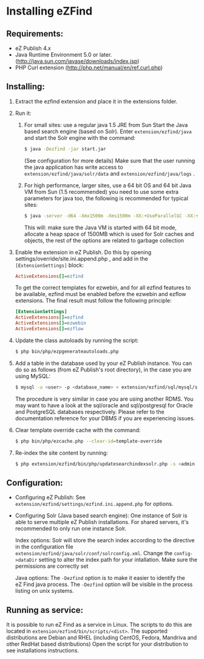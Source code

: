 Installing eZFind
=================

Requirements:
-------------
- eZ Publish 4.x
- Java Runtime Environment 5.0 or later. (http://java.sun.com/javase/downloads/index.jsp)
- PHP Curl extension (http://php.net/manual/en/ref.curl.php)

Installing:
-----------
1. Extract the ezfind extension and place it in the extensions folder.
2. Run it:
   1. For small sites: use a regular java 1.5 JRE from Sun
      Start the Java based search engine (based on Solr).
      Enter `extension/ezfind/java` and start the Solr engine with the command:

      ```bash
      $ java -Dezfind -jar start.jar
      ```
      (See configuration for more details)
      Make sure that the user running the java application has write access to
      `extension/ezfind/java/solr/data` and `extension/ezfind/java/logs` .
   2. For high performance, larger sites, use a 64 bit OS and 64 bit Java VM from Sun (1.5 recommended)
      you need to use some extra parameters for java too, the following is recommended for typical sites:

      ```bash
      $ java -server -d64 -Xmx1500m -Xms1500m -XX:+UseParallelGC -XX:+AggressiveOpts -XX:NewRatio=5 -jar start.jar
      ```
      This will: make sure the Java VM is started with 64 bit mode,
      allocate a heap space of 1500MB which is used for Solr caches and objects,
      the rest of the options are related to garbage collection
3. Enable the extension in eZ Publish. Do this by opening settings/override/site.ini.append.php ,
   and add in the `[ExtensionSettings]` block:

   ```ini
   ActiveExtensions[]=ezfind
   ```
   To get the correct templates for ezwebin, and for all ezfind features to be available,
   ezfind must be enabled before the ezwebin and ezflow extensions. The final result must follow the following principle:

   ```ini
   [ExtensionSettings]
   ActiveExtensions[]=ezfind
   ActiveExtensions[]=ezwebin
   ActiveExtensions[]=ezflow
   ```
4. Update the class autoloads by running the script:

   ```bash
   $ php bin/php/ezpgenerateautoloads.php
   ```
5. Add a table in the database used by your eZ Publish instance. You can do so as follows
   (from eZ Publish's root directory), in the case you are using MySQL:

   ```bash
   $ mysql -u <user> -p <database_name> < extension/ezfind/sql/mysql/schema.sql
   ```
   The procedure is very similar in case you are using another RDMS. You may want to have a look at the
   sql/oracle and sql/postgresql for Oracle and PostgreSQL databases respectively.
   Please refer to the documentation reference for your DBMS if you are experiencing issues.
6. Clear template override cache with the command:

   ```bash
   $ php bin/php/ezcache.php --clear-id=template-override
   ```
7. Re-index the site content by running:

   ```bash
   $ php extension/ezfind/bin/php/updatesearchindexsolr.php -s <admin siteaccess>
   ```

Configuration:
--------------

* Configuring eZ Publish:
  See `extension/ezfind/settings/ezfind.ini.append.php` for options.
* Configuring Solr (Java based search engine):
  One instance of Solr is able to serve multiple eZ Publish installations.
  For shared servers, it's recommended to only run one instance Solr.

  Index options:
  Solr will store the search index according to the directive in the configuration file
  `extension/ezfind/java/solr/conf/solrconfig.xml`. Change the `config->dataDir`
  setting to alter the index path for your intallation. Make sure the permissions are
  correctly set

  Java options:
  The `-Dezfind` option is to make it easier to identify the eZ Find java process. The `-Dezfind` option
  will be visible in the process listing on unix systems.

Running as service:
-------------------
It is possible to run eZ Find as a service in Linux. The scripts to do this are located in
`extension/ezfind/bin/scripts/<dist>`. The supported distributions are Debian and RHEL (including CentOS, Fedora,
Mandriva and other RedHat based distributions)
Open the script for your distribution to see installations instructions.
